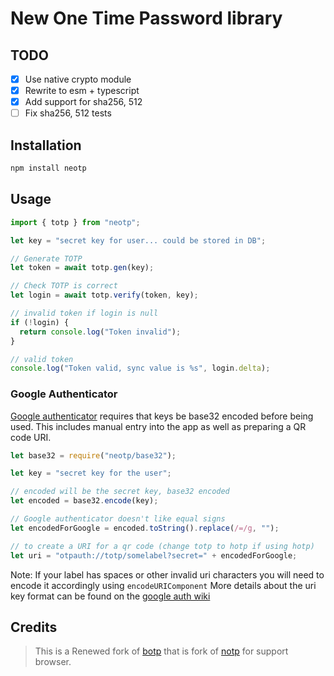 # New One Time Password library

## TODO

- [x] Use native crypto module
- [x] Rewrite to esm + typescript
- [x] Add support for sha256, 512
- [ ] Fix sha256, 512 tests

## Installation

```bash
npm install neotp
```

## Usage

```typescript
import { totp } from "neotp";

let key = "secret key for user... could be stored in DB";

// Generate TOTP
let token = await totp.gen(key);

// Check TOTP is correct
let login = await totp.verify(token, key);

// invalid token if login is null
if (!login) {
  return console.log("Token invalid");
}

// valid token
console.log("Token valid, sync value is %s", login.delta);
```

### Google Authenticator

[Google authenticator](https://github.com/google/google-authenticator/) requires that keys be base32 encoded before being used. This includes manual entry into the app as well as preparing a QR code URI.

```javascript
let base32 = require("neotp/base32");

let key = "secret key for the user";

// encoded will be the secret key, base32 encoded
let encoded = base32.encode(key);

// Google authenticator doesn't like equal signs
let encodedForGoogle = encoded.toString().replace(/=/g, "");

// to create a URI for a qr code (change totp to hotp if using hotp)
let uri = "otpauth://totp/somelabel?secret=" + encodedForGoogle;
```

Note: If your label has spaces or other invalid uri characters you will need to encode it accordingly using `encodeURIComponent` More details about the uri key format can be found on the [google auth wiki](https://github.com/google/google-authenticator/wiki/Key-Uri-Format)

## Credits

> This is a Renewed fork of [botp](https://github.com/d-band/botp) that is fork of [notp](https://github.com/guyht/notp) for support browser.
